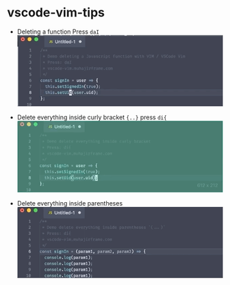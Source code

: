 # vscode-vim-tips

- Deleting a function
  Press `daI`
  ![delete-a-function](gifs/delete-function.gif)

- Delete everything inside curly bracket `{..}`
  press `di{`
  ![Delete everything inside curly bracket](gifs/delete-inside-curly-bracket.gif)

- Delete everything inside parentheses
  ![Delete everything inside parentheses](gifs/delete-everything-inside-parentheses.gif)
